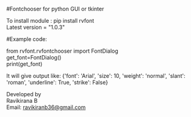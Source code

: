 #Fontchooser for python GUI or tkinter

To install module : pip install rvfont\
Latest version = "1.0.3"

#Example code:

from rvfont.rvfontchooser import FontDialog\
get_font=FontDialog()\
print(get_font)

It will give output like:
{'font': 'Arial', 'size': 10, 'weight': 'normal', 'slant': 'roman', 'underline': True, 'strike': False}

Developed by \
Ravikirana B\
Email: ravikiranb36@gmail.com